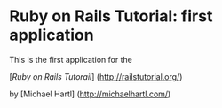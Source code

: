 # Ruby on Rails Tutorial: first application

This is the first application for the 

[*Ruby on Rails Tutorail*] (http://railstutorial.org/)

by [Michael Hartl] (http://michaelhartl.com/)